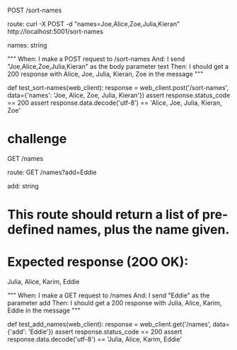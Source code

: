 POST /sort-names

route: curl -X POST -d "names=Joe,Alice,Zoe,Julia,Kieran" http://localhost:5001/sort-names

names: string

"""
When: I make a POST request to /sort-names
And: I send "Joe,Alice,Zoe,Julia,Kieran" as the body parameter text
Then: I should get a 200 response with Alice, Joe, Julia, Kieran, Zoe in the message
"""

def test_sort-names(web_client):
    response = web_client.post('/sort-names', data={'names': 'Joe, Alice, Zoe, Julia, Kieran'})
    assert response.status_code == 200
    assert response.data.decode('utf-8') == 'Alice, Joe, Julia, Kieran, Zoe'

<!--           -->
# challenge

GET /names

route: GET /names?add=Eddie

add: string

# This route should return a list of pre-defined names, plus the name given.
# Expected response (2OO OK):
Julia, Alice, Karim, Eddie

"""
When: I make a GET request to /names
And: I send "Eddie" as the parameter add
Then: I should get a 200 response with Julia, Alice, Karim, Eddie in the message
"""

def test_add_names(web_client):
    response = web_client.get('/names', data={'add': 'Eddie'})
    assert response.status_code == 200
    assert response.data.decode('utf-8') == 'Julia, Alice, Karim, Eddie'